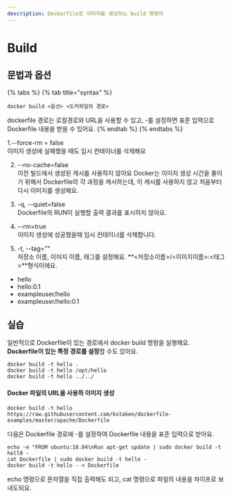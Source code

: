 ```yaml
---
description: Dockerfile로 이미지를 생성하는 build 명령어
---
```


# Build

## 문법과 옵션 

{% tabs %}
{% tab title="syntax" %}
```text
docker build <옵션> <도커파일의 경로>
```

dockerfile 경로는 로컬경로와 URL을 사용할 수 있고, -를 설정하면 표준 입력으로 Dockerfile 내용을 받을 수 있어요. 
{% endtab %}
{% endtabs %}



1.--force-rm = false  
 이미지 생성에 실패했을 때도 임시 컨테이너를 삭제해요

2. --no-cache=false  
이전 빌드에서 생성된 캐시를 사용하지 않아요 Docker는 이미지 생성 시간을 줄이기 위해서 Dockerfile의 각 과정을 캐시하는데, 이 캐시를 사용하지 않고 처음부터 다시 이미지를 생성해요. 

3. -q, --quiet=false  
Dockerfile의 RUN이 실행할 출력 결과를 표시하지 않아요. 

4. --rm=true  
이미지 생성에 성공했을때 임시 컨테이너를 삭제합니다. 

5. -t, --tag=""  
저장소 이름, 이미지 이름, 태그를 설정해요. **&lt;저장소이름&gt;/&lt;이미지이름&gt;:&lt;태그&gt;**형식이에요.

* hello
* hello:0.1
* exampleuser/hello
* exampleuser/hello:0.1

## 실습

일반적으로 Dockerfile이 있는 경로에서 docker build 명령을 실행해요.   
**Dockerfile이 있는 특정 경로를 설정**할 수도 있어요.

```text
docker build -t hello . 
docker build -t hello /opt/hello
docker build -t hello ../../
```



#### Docker 파일의 URL을 사용하 이미지 생성 

```text
docker build -t hello https://raw.githubusercontent.com/kstaken/dockerfile-examples/master/apache/Dockerfile
```



다음은 Dockerfile 경로에 -를 설정하여 Dockerfile 내용을 표준 입력으로 받아요. 

```text
echo -e "FROM ubuntu:18.04\nRun apt-get update | sudo docker build -t hell0 -
cat Dockerfile | sudo docker build -t hello -
docker build -t hello - < Dockerfile
```

echo 명령으로 문자열을 직접 출력해도 되고, cat 명령으로 파일의 내용을 파이프로 보내도되요. 

